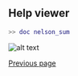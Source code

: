 ## Help viewer

```matlab
>> doc nelson_sum
```

![alt text](https://github.com/nelson-lang/nelson-website/raw/master/images/help-viewer.png "Nelson's help viewer")

[Previous page](FEATURES.md)
